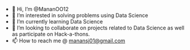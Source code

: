 - 👋 Hi, I’m @MananOO12
- 👀 I’m interested in solving problems using Data Science
- 🌱 I’m currently learning Data Science
- 💞️ I’m looking to collaborate on projects related to Data Science as well as participate on Hack-a-thons.
- 📫 How to reach me @ manansj01@gmail.com

<!---
MananOO12/MananOO12 is a ✨ special ✨ repository because its `README.md` (this file) appears on your GitHub profile.
You can click the Preview link to take a look at your changes.
--->
